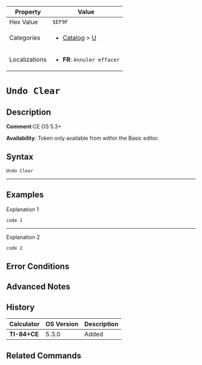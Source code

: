 | Property      | Value |
|---------------|-------|
| Hex Value     | `$EF9F`|
| Categories    | <ul><li>[Catalog](../categories/Catalog.md) > [U](../categories/Catalog.md#U)</li></ul> |
| Localizations | <ul><li><b>FR</b>: `Annuler effacer`</li></ul> |

# `Undo Clear`

## Description


<b>Comment</b>:CE OS 5.3+

<b>Availability</b>: Token only available from within the Basic editor.

## Syntax
`Undo Clear`

<hr>

## Examples

Explanation 1
```ti-basic
code 1
```
---
Explanation 2
```ti-basic
code 2
```

## Error Conditions


## Advanced Notes


## History
| Calculator | OS Version | Description |
|------------|------------|-------------|
| <b>TI-84+CE</b> | 5.3.0 | Added

## Related Commands

    